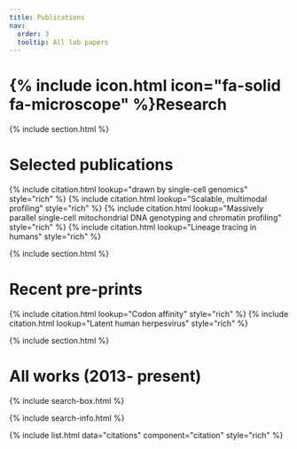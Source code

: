 ```yaml
---
title: Publications
nav:
  order: 3
  tooltip: All lab papers
---
```


# {% include icon.html icon="fa-solid fa-microscope" %}Research

{% include section.html %}

# Selected publications

{% include citation.html lookup="drawn by single-cell genomics" style="rich" %}
{% include citation.html lookup="Scalable, multimodal profiling" style="rich" %}
{% include citation.html lookup="Massively parallel single-cell mitochondrial DNA genotyping and chromatin profiling" style="rich" %}
{% include citation.html lookup="Lineage tracing in humans" style="rich" %}

{% include section.html %}

# Recent pre-prints


{% include citation.html lookup="Codon affinity" style="rich" %}
{% include citation.html lookup="Latent human herpesvirus" style="rich" %}


{% include section.html %}

# All works (2013- present)

{% include search-box.html %}

{% include search-info.html %}

{% include list.html data="citations" component="citation" style="rich" %}
